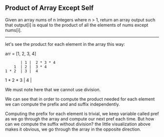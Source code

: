 ## Product of Array Except Self

Given an array nums of n integers where n > 1,  return an array output such that output[i] is equal to the product of all the elements of nums except nums[i].

- - -

let's see the product for each element in the array this way:

arr = [1, 2, 3, 4]

           | 1 |  2 * 3 * 4
        1  | 2 |  3 * 4
    1 * 2  | 3 |  4
1 * 2 * 3  | 4 | 

We must note here that we cannot use division.

We can see that in order to compute the product needed for each element we can compute the prefix and and suffix independently.

Computing the prefix for each element is trivial, we keep variable called pref as we go through the array and compute our next pref each time.
But how can we compute the suffix without division? the little visualization above makes it obvious, we go through the array in the opposite direction. 
